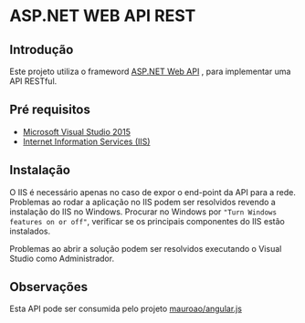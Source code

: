 # ASP.NET WEB API REST  

## Introdução

Este projeto utiliza o frameword [ASP.NET Web API](https://www.asp.net/web-api) , para implementar uma API RESTful.

## Pré requisitos

* [Microsoft Visual Studio 2015](https://www.visualstudio.com/)
* [Internet Information Services (IIS)](https://msdn.microsoft.com/pt-br/library/ms181052(v=vs.80).aspx)

## Instalação

O IIS é necessário apenas no caso de expor o end-point da API para a rede. Problemas ao rodar a aplicação no IIS podem ser resolvidos revendo a instalação do IIS no Windows. Procurar no Windows por ``"Turn Windows features on or off"``, verificar se os principais componentes do IIS estão instalados. 

Problemas ao abrir a solução podem ser resolvidos executando o Visual Studio como Administrador.

## Observações

Esta API pode ser consumida pelo projeto [mauroao/angular.js](https://github.com/mauroao/angular.js)

